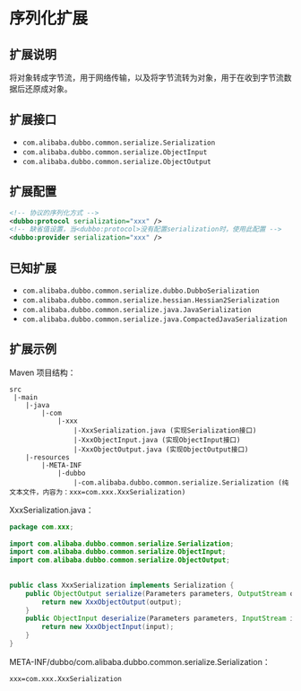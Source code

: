 # 序列化扩展

## 扩展说明

将对象转成字节流，用于网络传输，以及将字节流转为对象，用于在收到字节流数据后还原成对象。

## 扩展接口

* `com.alibaba.dubbo.common.serialize.Serialization`
* `com.alibaba.dubbo.common.serialize.ObjectInput`
* `com.alibaba.dubbo.common.serialize.ObjectOutput`

## 扩展配置

```xml
<!-- 协议的序列化方式 -->
<dubbo:protocol serialization="xxx" />
<!-- 缺省值设置，当<dubbo:protocol>没有配置serialization时，使用此配置 -->
<dubbo:provider serialization="xxx" />
```

## 已知扩展

* `com.alibaba.dubbo.common.serialize.dubbo.DubboSerialization`
* `com.alibaba.dubbo.common.serialize.hessian.Hessian2Serialization`
* `com.alibaba.dubbo.common.serialize.java.JavaSerialization`
* `com.alibaba.dubbo.common.serialize.java.CompactedJavaSerialization`

## 扩展示例

Maven 项目结构：

```
src
 |-main
    |-java
        |-com
            |-xxx
                |-XxxSerialization.java (实现Serialization接口)
                |-XxxObjectInput.java (实现ObjectInput接口)
                |-XxxObjectOutput.java (实现ObjectOutput接口)
    |-resources
        |-META-INF
            |-dubbo
                |-com.alibaba.dubbo.common.serialize.Serialization (纯文本文件，内容为：xxx=com.xxx.XxxSerialization)
```

XxxSerialization.java：

```java
package com.xxx;
 
import com.alibaba.dubbo.common.serialize.Serialization;
import com.alibaba.dubbo.common.serialize.ObjectInput;
import com.alibaba.dubbo.common.serialize.ObjectOutput;
 
 
public class XxxSerialization implements Serialization {
    public ObjectOutput serialize(Parameters parameters, OutputStream output) throws IOException {
        return new XxxObjectOutput(output);
    }
    public ObjectInput deserialize(Parameters parameters, InputStream input) throws IOException {
        return new XxxObjectInput(input);
    }
}
```

META-INF/dubbo/com.alibaba.dubbo.common.serialize.Serialization：

```properties
xxx=com.xxx.XxxSerialization
```
